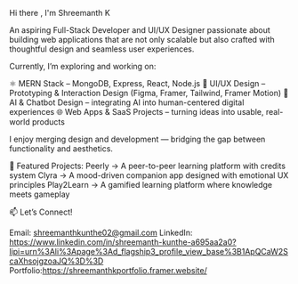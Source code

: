Hi there , I'm Shreemanth K

An aspiring Full-Stack Developer and UI/UX Designer passionate about building web applications that are not only scalable but also crafted with thoughtful design and seamless user experiences.

Currently, I’m exploring and working on:

⚛️ MERN Stack – MongoDB, Express, React, Node.js
🎨 UI/UX Design – Prototyping & Interaction Design (Figma, Framer, Tailwind, Framer Motion)
🤖 AI & Chatbot Design – integrating AI into human-centered digital experiences
🌐 Web Apps & SaaS Projects – turning ideas into usable, real-world products

 I enjoy merging design and development — bridging the gap between functionality and aesthetics.

📌 Featured Projects:
        Peerly → A peer-to-peer learning platform with credits system
        Clyra → A mood-driven companion app designed with emotional UX principles
        Play2Learn → A gamified learning platform where knowledge meets gameplay

📫 Let’s Connect!

Email: shreemanthkunthe02@gmail.com
LinkedIn: https://www.linkedin.com/in/shreemanth-kunthe-a695aa2a0?lipi=urn%3Ali%3Apage%3Ad_flagship3_profile_view_base%3B1ApQCaW2ScaXhsojgzoaJQ%3D%3D
Portfolio:https://shreemanthkportfolio.framer.website/
